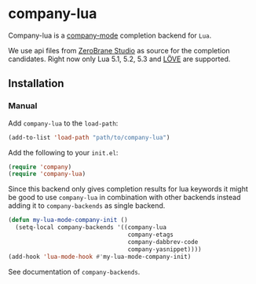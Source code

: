 # company-lua #

Company-lua is a [company-mode](http://company-mode.github.io/)
completion backend for `Lua`.

We use api files from
[ZeroBrane Studio](https://github.com/pkulchenko/ZeroBraneStudio) as source for
the completion candidates. Right now only Lua 5.1, 5.2, 5.3 and
[LÖVE](https://love2d.org/) are supported.

## Installation ##

### Manual ###

Add `company-lua` to the `load-path`:

```lisp
(add-to-list 'load-path "path/to/company-lua")
```

Add the following to your `init.el`:

```lisp
(require 'company)
(require 'company-lua)
```

Since this backend only gives completion results for lua keywords it might be
good to use `company-lua` in combination with other backends instead adding it
to `company-backends` as single backend.

```lisp
(defun my-lua-mode-company-init ()
  (setq-local company-backends '((company-lua
                                  company-etags
                                  company-dabbrev-code
                                  company-yasnippet))))
(add-hook 'lua-mode-hook #'my-lua-mode-company-init)
```

See documentation of `company-backends`.
